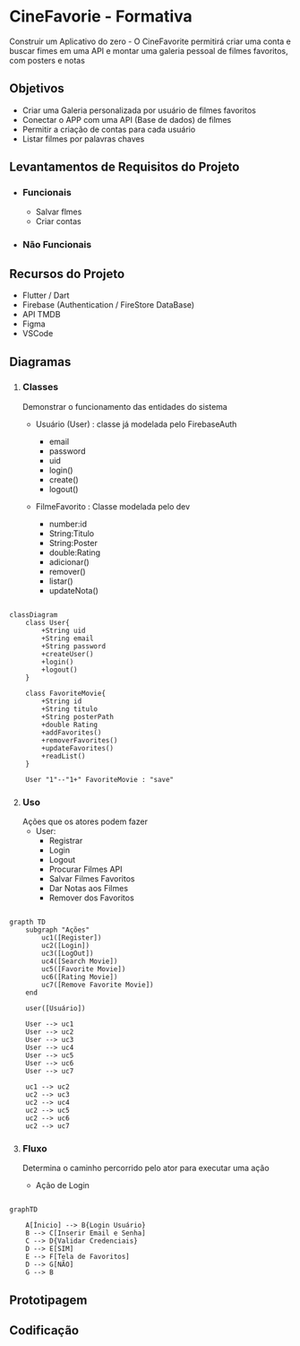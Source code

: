 # CineFavorie - Formativa
Construir um Aplicativo do zero - O CineFavorite permitirá criar uma conta e buscar fimes em uma API e montar uma galeria pessoal de filmes favoritos, com posters e notas

## Objetivos
- Criar uma Galeria personalizada por usuário de filmes favoritos
- Conectar o APP com uma API (Base de dados) de filmes
- Permitir a criação de contas para cada usuário
- Listar filmes por palavras chaves

## Levantamentos de Requisitos do Projeto
- ### Funcionais
    - Salvar flmes
    - Criar contas

- ### Não Funcionais

## Recursos do Projeto
- Flutter / Dart 
- Firebase (Authentication / FireStore DataBase)
- API TMDB
- Figma
- VSCode

## Diagramas

1. ### Classes
    Demonstrar o funcionamento das entidades do sistema
    - Usuário (User) : classe já modelada pelo FirebaseAuth
        - email
        - password
        - uid
        - login()
        - create()
        - logout()

    - FilmeFavorito : Classe modelada pelo dev
        - number:id
        - String:Titulo
        - String:Poster
        - double:Rating
        - adicionar()
        - remover()
        - listar()
        - updateNota()

```mermaid

classDiagram
    class User{
        +String uid
        +String email
        +String password
        +createUser()
        +login()
        +logout()
    }

    class FavoriteMovie{
        +String id
        +String titulo
        +String posterPath
        +double Rating
        +addFavorites()
        +removerFavorites()
        +updateFavorites()
        +readList()
    }

    User "1"--"1+" FavoriteMovie : "save"

```
2. ### Uso
    Ações que os atores podem fazer
    - User: 
        - Registrar
        - Login 
        - Logout
        - Procurar Filmes API
        - Salvar Filmes Favoritos
        - Dar Notas aos Filmes
        - Remover dos Favoritos

```mermaid

grapth TD
    subgraph "Ações"
        uc1([Register])
        uc2([Login])
        uc3([LogOut])
        uc4([Search Movie])
        uc5([Favorite Movie])
        uc6([Rating Movie])
        uc7([Remove Favorite Movie])
    end

    user([Usuário])

    User --> uc1
    User --> uc2
    User --> uc3
    User --> uc4
    User --> uc5
    User --> uc6
    User --> uc7

    uc1 --> uc2
    uc2 --> uc3
    uc2 --> uc4
    uc2 --> uc5
    uc2 --> uc6
    uc2 --> uc7

```

3. ### Fluxo
    Determina o caminho percorrido pelo ator para executar uma ação

    - Ação de Login

```mermaid

graphTD

    A[Ínicio] --> B{Login Usuário}
    B --> C[Inserir Email e Senha]
    C --> D{Validar Credenciais}
    D --> E[SIM]
    E --> F[Tela de Favoritos] 
    D --> G[NÃO]
    G --> B

```

## Prototipagem

## Codificação